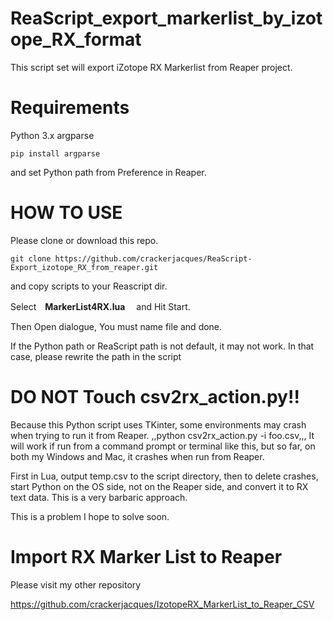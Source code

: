 # ReaScript_export_markerlist_by_izotope_RX_format
This script set will export iZotope RX Markerlist from Reaper project.

# Requirements

Python 3.x
argparse

```
pip install argparse
```

and set Python path from Preference in Reaper.

# HOW TO USE

Please clone or download this repo.

```
git clone https://github.com/crackerjacques/ReaScript-Export_izotope_RX_from_reaper.git
```

and copy scripts to your Reascript dir.

Select　__MarkerList4RX.lua__　 and Hit Start.

Then Open dialogue, You must name file and done.

If the Python path or ReaScript path is not default, it may not work.
In that case, please rewrite the path in the script



# __DO NOT Touch csv2rx_action.py!!__
Because this Python script uses TKinter, some environments may crash when trying to run it from Reaper.
,,python csv2rx_action.py -i foo.csv,,,
It will work if run from a command prompt or terminal like this, but so far, on both my Windows and Mac, it crashes when run from Reaper.

First in Lua, output temp.csv to the script directory, then to delete crashes, start Python on the OS side, not on the Reaper side, and convert it to RX text data.
This is a very barbaric approach.


This is a problem I hope to solve soon.

# Import RX Marker List to Reaper 

Please visit my other repository

https://github.com/crackerjacques/IzotopeRX_MarkerList_to_Reaper_CSV


